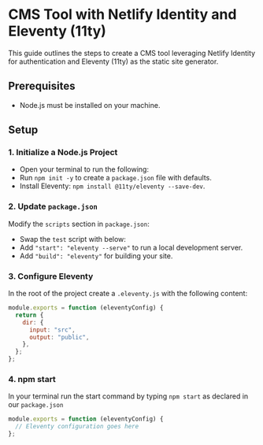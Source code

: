 # CMS Tool with Netlify Identity and Eleventy (11ty)

This guide outlines the steps to create a CMS tool leveraging Netlify Identity for authentication and Eleventy (11ty) as the static site generator.

## Prerequisites

- Node.js must be installed on your machine.

## Setup

### 1. Initialize a Node.js Project

- Open your terminal to run the following:
- Run `npm init -y` to create a `package.json` file with defaults.
- Install Eleventy: `npm install @11ty/eleventy --save-dev`.

### 2. Update `package.json`

Modify the `scripts` section in `package.json`:

- Swap the `test` script with below:
- Add `"start": "eleventy --serve"` to run a local development server.
- Add `"build": "eleventy"` for building your site.

### 3. Configure Eleventy

In the root of the project create a `.eleventy.js` with the following content:

```javascript
module.exports = function (eleventyConfig) {
  return {
    dir: {
      input: "src",
      output: "public",
    },
  };
};
```

### 4. npm start

In your terminal run the start command by typing `npm start` as declared in our `package.json`

```javascript
module.exports = function (eleventyConfig) {
  // Eleventy configuration goes here
};
```
